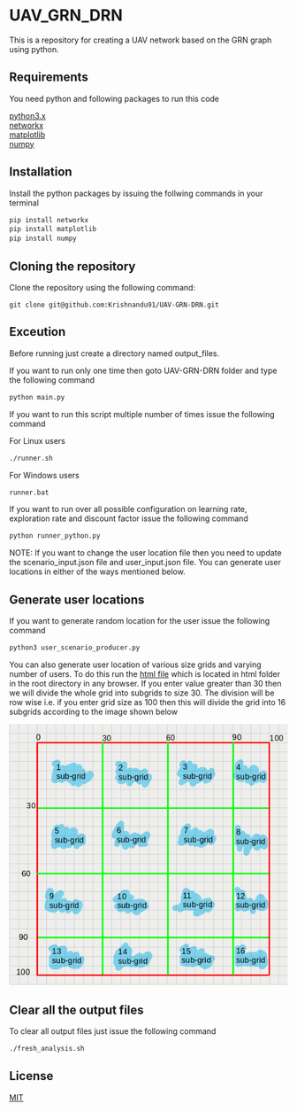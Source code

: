 # UAV_GRN_DRN

This is a repository for creating a UAV network based on the GRN graph using python.

## Requirements

You need python and following packages to run this code

[python3.x](https://www.python.org/downloads/)  
[networkx](https://networkx.github.io/)  
[matplotlib](https://matplotlib.org/)  
[numpy](https://numpy.org/)  

## Installation

Install the python packages by issuing the follwing commands in your terminal

``` bash
pip install networkx
pip install matplotlib
pip install numpy
```

## Cloning the repository

Clone the repository using the following command:

``` git
git clone git@github.com:Krishnandu91/UAV-GRN-DRN.git
```

## Exceution

Before running just create a directory named output_files.

If you want to run only one time then goto UAV-GRN-DRN folder and type the following command

``` bash
python main.py
```

If you want to run this script multiple number of times issue the following command

For Linux users

``` bash
./runner.sh
```

For Windows users

``` bash
runner.bat
```

If you want to run over all possible configuration on learning rate, exploration rate and discount factor issue the following command

``` bash
python runner_python.py
```

NOTE: If you want to change the user location file then you need to update the scenario_input.json file and user_input.json file. You can generate user locations in either of the ways mentioned below.

## Generate user locations

If you want to generate random location for the user issue the following command

``` bash
python3 user_scenario_producer.py
```

You can also generate user location of various size grids and varying number of users. To do this run the [html file](./html/users_loc_inp.html) which is located in html folder in the root directory in any browser. If you enter value greater than 30 then we will divide the whole grid into subgrids to size 30. The division will be row wise i.e. if you enter grid size as 100 then this will divide the grid into 16 subgrids according to the image shown below

![Sample grid division](./sample_grid_division.png)

## Clear all the output files

To clear all output files just issue the following command

``` bash
./fresh_analysis.sh
```

## License

[MIT](https://opensource.org/licenses/MIT)
